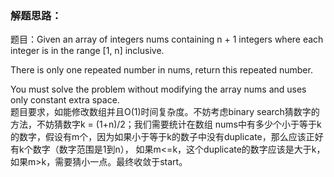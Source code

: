 ### 解题思路：
题目：Given an array of integers nums containing n + 1 integers where each integer is in the range [1, n] inclusive.

There is only one repeated number in nums, return this repeated number.

You must solve the problem without modifying the array nums and uses only constant extra space.  
题目要求，如能修改数组并且O(1)时间复杂度。不妨考虑binary search猜数字的方法，不妨猜数字k = (1+n)/2；我们需要统计在数组
nums中有多少个小于等于k的数字，假设有m个，因为如果小于等于k的数子中没有duplicate，那么应该正好有k个数字（数字范围是1到n），
如果m<=k，这个duplicate的数字应该是大于k，如果m>k，需要猜小一点。最终收敛于start。